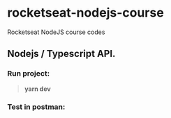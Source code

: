 # rocketseat-nodejs-course
Rocketseat NodeJS course codes

## Nodejs / Typescript API.

### Run project:
> **yarn dev**
### Test in postman:
